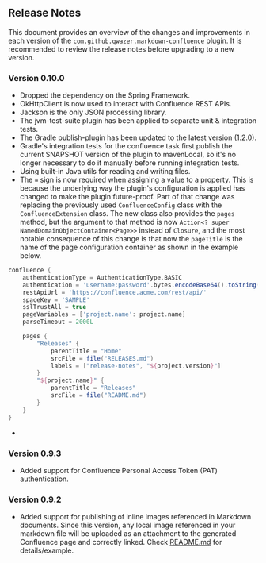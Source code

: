 ## Release Notes

This document provides an overview of the changes and improvements in each version of the ``com.github.qwazer.markdown-confluence`` plugin.
It is recommended to review the release notes before upgrading to a new version.

### Version 0.10.0

- Dropped the dependency on the Spring Framework.
- OkHttpClient is now used to interact with Confluence REST APIs.
- Jackson is the only JSON processing library.
- The jvm-test-suite plugin has been applied to separate unit & integration tests.
- The Gradle publish-plugin has been updated to the latest version (1.2.0).
- Gradle's integration tests for the confluence task first publish the current SNAPSHOT version of the plugin to mavenLocal, so it's no longer necessary to do it manually before running integration tests.
- Using built-in Java utils for reading and writing files.
- The ``=`` sign is now required when assigning a value to a property. This is because
  the underlying way the plugin's configuration is applied has changed to make the plugin future-proof.
  Part of that change was replacing the previously used ``ConfluenceConfig`` class with the ``ConfluenceExtension`` class.
  The new class also provides the ``pages`` method, but the argument to that method is now
  ``Action<? super NamedDomainObjectContainer<Page>>`` instead of ``Closure``, and the most notable consequence of this
  change is that now the ``pageTitle`` is the name of the page configuration container as shown in the example below.

```groovy
confluence {
    authenticationType = AuthenticationType.BASIC
    authentication = 'username:password'.bytes.encodeBase64().toString() 
    restApiUrl = 'https://confluence.acme.com/rest/api/'
    spaceKey = 'SAMPLE'
    sslTrustAll = true
    pageVariables = ['project.name': project.name]
    parseTimeout = 2000L

    pages {
        "Releases" {
            parentTitle = "Home"
            srcFile = file("RELEASES.md")
            labels = ["release-notes", "${project.version}"]
        }
        "${project.name}" {
            parentTitle = "Releases"
            srcFile = file("README.md")
        }
    }
}
```

- 

### Version 0.9.3

- Added support for Confluence Personal Access Token (PAT) authentication.

### Version 0.9.2

- Added support for publishing of inline images referenced in Markdown documents. Since this version, any local image referenced in your markdown file will be uploaded as an
  attachment to the generated Confluence page and correctly linked. Check [README.md](README.md) for details/example.